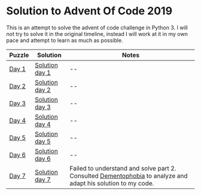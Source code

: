 # Solution to Advent Of Code 2019

This is an attempt to solve the advent of code challenge in Python 3.
I will not try to solve it in the original timeline, instead I will work at it in my own pace and attempt to learn as much as possible.

 | Puzzle                                         | Solution                     | Notes                    |
 | ---------------------------------------------- | ------------------------------------------------------------ | ------------------------------------------------------------ |
 | [Day 1](https://adventofcode.com/2019/day/1)   | [Solution day 1](./01.py)                   | --                         |
 | [Day 2](https://adventofcode.com/2019/day/2)   | [Solution day 2](./02.py)    | --                         |
 | [Day 3](https://adventofcode.com/2019/day/3)   | [Solution day 3](./03.py)    | --                         |
 | [Day 4](https://adventofcode.com/2019/day/4)   | [Solution day 4](./04.py)    | --                         |
 | [Day 5](https://adventofcode.com/2019/day/5)   | [Solution day 5](./05.py)    | --                         |
 | [Day 6](https://adventofcode.com/2019/day/6)   | [Solution day 6](./06.py)    | --                         |
 | [Day 7](https://adventofcode.com/2019/day/7)   | [Solution day 7](./07.py)    | Failed to understand and solve part 2. Consulted [Dementophobia](https://github.com/Dementophobia/advent-of-code-2019) to analyze and adapt his solution to my code.                         |